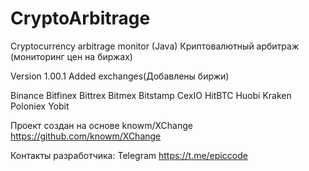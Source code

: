 # CryptoArbitrage
Cryptocurrency arbitrage monitor (Java)
Криптовалютный арбитраж (мониторинг цен на биржах)

Version 1.00.1
Added exchanges(Добавлены биржи)

Binance
Bitfinex
Bittrex
Bitmex
Bitstamp
CexIO
HitBTC
Huobi
Kraken
Poloniex
Yobit

Проект создан на основе knowm/XChange https://github.com/knowm/XChange

Контакты разработчика:
Telegram https://t.me/epiccode


